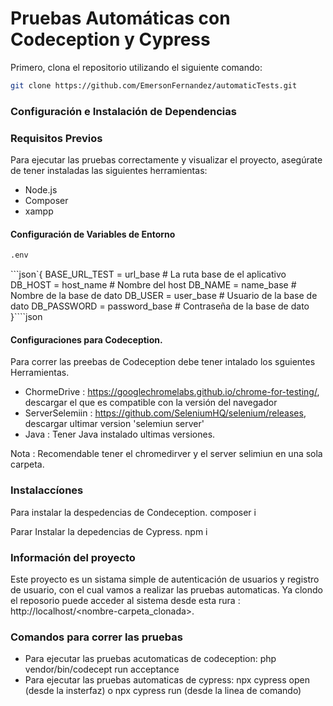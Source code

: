 # Pruebas Automáticas con Codeception y Cypress

Primero, clona el repositorio utilizando el siguiente comando:

```bash
git clone https://github.com/EmersonFernandez/automaticTests.git
````
### Configuración e Instalación de Dependencias

### Requisitos Previos
Para ejecutar las pruebas correctamente y visualizar el proyecto, asegúrate de tener instaladas las siguientes herramientas:
- Node.js
- Composer
- xampp

#### Configuración de Variables de Entorno 
```bash
.env 
````
 ```json`{
  BASE_URL_TEST = url_base # La ruta base de el aplicativo
  DB_HOST = host_name # Nombre del host 
  DB_NAME = name_base # Nombre de la base de dato
  DB_USER = user_base # Usuario de la base de dato
  DB_PASSWORD = password_base # Contraseña de la base de dato
}````json

#### Configuraciones para Codeception.
Para correr las preebas de Codeception debe tener intalado los sguientes Herramientas.
 - ChormeDrive : https://googlechromelabs.github.io/chrome-for-testing/, descargar el que es compatible con la versión del navegador
 - ServerSelemiin : https://github.com/SeleniumHQ/selenium/releases, descargar ultimar version 'selemiun server'
 - Java : Tener Java instalado ultimas versiones.
   
Nota : Recomendable tener el chromedirver y el server selimiun en una sola carpeta.

### Instalaccíones
Para instalar la despedencias de Condeception.
composer i

Parar Instalar la depedencias de Cypress.
npm i

### Información del proyecto
Este proyecto es un sistama simple de autenticación de usuarios y registro de usuario, con el cual vamos a realizar las pruebas automaticas.
Ya clondo el reposorio puede acceder al sistema desde esta rura : http://localhost/<nombre-carpeta_clonada>.

### Comandos para correr las pruebas
- Para ejecutar las pruebas acutomaticas de codeception: php vendor/bin/codecept run acceptance
- Para ejecutar las pruebas automaticas de cypress: npx cypress open (desde la insterfaz) o npx cypress run (desde la linea de comando)
